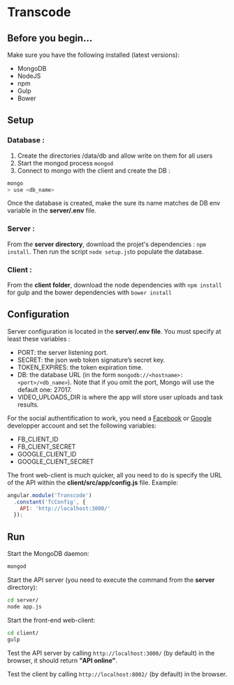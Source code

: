 # Transcode


## Before you begin...

Make sure you have the following installed (latest versions):

 * MongoDB
 * NodeJS
 * npm
 * Gulp
 * Bower


## Setup

### Database :
1. Create the directories /data/db and allow write on them for all users
2. Start the mongod process `mongod`
3. Connect to mongo with the client and create the DB :
```bash
mongo
> use <db_name>
```
Once the database is created, make the sure its name matches de DB env variable in the **server/.env** file.

### Server :

From the **server directory**, download the projet's dependencies : `npm install`.
Then run the script `node setup.js`to populate the database.

### Client :

From the **client folder**, download the node dependencies with `npm install` for gulp and the bower dependencies with `bower install`

## Configuration

Server configuration is located in the **server/.env file**. 
You must specify at least these variables :
 * PORT: the server listening port.
 * SECRET: the json web token signature’s secret key.
 * TOKEN_EXPIRES: the token expiration time.
 * DB: the database URL (in the form `mongodb://<hostname>:<port>/<db_name>`). Note that if you omit the port, Mongo will use the default one: 27017.
 * VIDEO_UPLOADS_DIR is where the app will store user uploads and task results.

For the social authentification to work, you need a [Facebook](https://developers.facebook.com) or [Google](https://developers.google.com) developper account and set the following variables:
* FB_CLIENT_ID
* FB_CLIENT_SECRET
* GOOGLE_CLIENT_ID
* GOOGLE_CLIENT_SECRET

The front web-client is much quicker, all you need to do is specify the URL of the API within the **client/src/app/config.js** file. Example:
```javascript
angular.module('Transcode')
  .constant('TcConfig', {
    API: 'http://localhost:3000/'
  });
```


## Run

Start the MongoDB daemon:
```bash
mongod
```

Start the API server (you need to execute the command from the **server** directory):
```bash
cd server/
node app.js
```

Start the front-end web-client:
```bash
cd client/
gulp
```

Test the API server by calling `http://localhost:3000/` (by default) in the browser, it should return **"API online"**.

Test the client by calling `http://localhost:8002/` (by default) in the browser.
